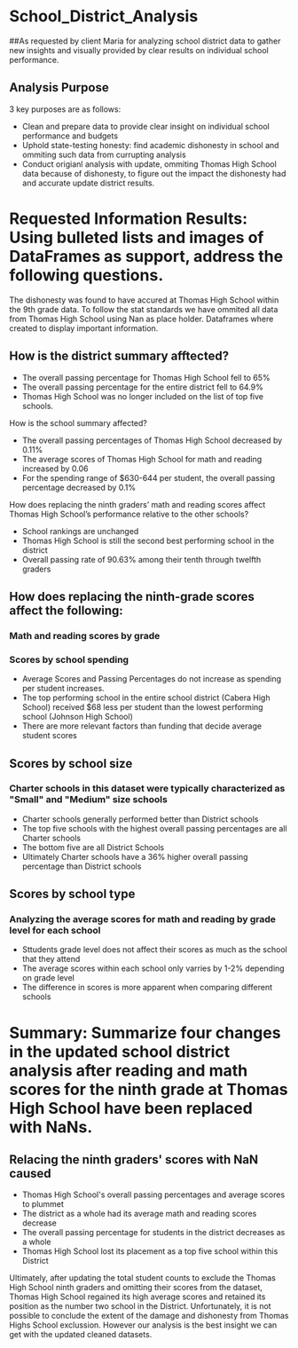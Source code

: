 # School_District_Analysis

##As requested by client Maria for analyzing school district data to gather new insights and visually provided by clear results on individual school performance. 

## Analysis Purpose 
3 key purposes are as follows:
* Clean and prepare data to provide clear insight on individual school performance and budgets
* Uphold state-testing honesty: find academic dishonesty in school and ommiting such data from currupting analysis
* Conduct origianl analysis with update, ommiting Thomas High School data because of dishonesty, to figure out the impact the dishonesty had and accurate update district results.

# Requested Information Results: Using bulleted lists and images of DataFrames as support, address the following questions.

The dishonesty was found to have accured at Thomas High School within the 9th grade data. To follow the stat standards we have ommited all data from Thomas High School using Nan as place holder. Dataframes where created to display important information. 

## How is the district summary afftected?

* The overall passing percentage for Thomas High School fell to 65%
* The overall passing percentage for the entire district fell to 64.9%
* Thomas High School was no longer included on the list of top five schools.

How is the school summary affected?

* The overall passing percentages of Thomas High School decreased by 0.11%
* The average scores of Thomas High School for math and reading increased by 0.06
* For the spending range of $630-644 per student, the overall passing percentage decreased by 0.1%

How does replacing the ninth graders’ math and reading scores affect Thomas High School’s performance relative to the other schools?

* School rankings are unchanged
* Thomas High School is still the second best performing school in the district 
* Overall passing rate of 90.63% among their tenth through twelfth graders

## How does replacing the ninth-grade scores affect the following:
### Math and reading scores by grade
### Scores by school spending

* Average Scores and Passing Percentages do not increase as spending per student increases. 
* The top performing school in the entire school district (Cabera High School) received $68 less per student than the lowest performing school (Johnson High School)
* There are more relevant factors than funding that decide average student scores

## Scores by school size
### Charter schools in this dataset were typically characterized as "Small" and "Medium" size schools

* Charter schools generally performed better than District schools
* The top five schools with the highest overall passing percentages are all Charter schools
* The bottom five are all District Schools 
* Ultimately Charter schools have a 36% higher overall passing percentage than District schools

## Scores by school type
### Analyzing the average scores for math and reading by grade level for each school

* Sttudents grade level does not affect their scores as much as the school that they attend
* The average scores within each school only varries by 1-2% depending on grade level
* The difference in scores is more apparent when comparing different schools

# Summary: Summarize four changes in the updated school district analysis after reading and math scores for the ninth grade at Thomas High School have been replaced with NaNs.

## Relacing the ninth graders' scores with NaN caused 

* Thomas High School's overall passing percentages and average scores to plummet
* The district as a whole had its average math and reading scores decrease
* The overall passing percentage for students in the district decreases as a whole
* Thomas High School lost its placement as a top five school within this District

Ultimately, after updating the total student counts to exclude the Thomas High School ninth graders and omitting their scores from the dataset, Thomas High School regained its high average scores and retained its position as the number two school in the District. Unfortunately, it is not possible to conclude the extent of the damage and dishonesty from Thomas Highs School exclussion. However our analysis is the best insight we can get with the updated cleaned datasets. 
